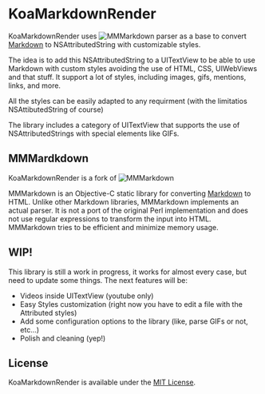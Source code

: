 # KoaMarkdownRender

KoaMarkdownRender uses ![MMMarkdown](https://github.com/mdiep/MMMarkdown) parser as a base to convert [Markdown][] to NSAttributedString with customizable styles.

The idea is to add this NSAttributedString to a UITextView to be able to use Markdown with custom styles avoiding the use of HTML, CSS, UIWebViews and that stuff. 
It support a lot of styles, including images, gifs, mentions, links, and more.

All the styles can be easily adapted to any requirment (with the limitatios NSAttibutedString of course)

The library includes a category of UITextView that supports the use of NSAttributedStrings with special elements like GIFs.

## MMMardkdown
KoaMarkdownRender is a fork of ![MMMarkdown](https://github.com/mdiep/MMMarkdown)

MMMarkdown is an Objective-C static library for converting [Markdown][] to HTML. Unlike other Markdown libraries, MMMarkdown implements an actual parser. It is not a port of the original Perl implementation and does not use regular expressions to transform the input into HTML. MMMarkdown tries to be efficient and minimize memory usage.

[Markdown]: http://daringfireball.net/projects/markdown/

## WIP!

This library is still a work in progress, it works for almost every case, but need to update some things. The next features will be:
- Videos inside UITextView (youtube only)
- Easy Styles customization (right now you have to edit a file with the Attributed styles)
- Add some configuration options to the library (like, parse GIFs or not, etc...)
- Polish and cleaning (yep!)

## License
KoaMarkdownRender is available under the [MIT License][].

[MIT License]: http://opensource.org/licenses/mit-license.php
